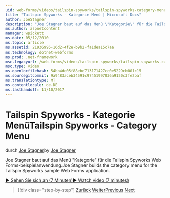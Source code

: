 ```yaml
---
uid: web-forms/videos/tailspin-spyworks/tailspin-spyworks-category-menu
title: "Tailspin Spyworks - Kategorie Menü | Microsoft Docs"
author: JoeStagner
description: "Joe Stagner baut auf das Menü \"Kategorie\" für die Tailspin Spyworks Web Forms-beispielanwendung."
ms.author: aspnetcontent
manager: wpickett
ms.date: 05/12/2010
ms.topic: article
ms.assetid: 21936995-16d2-4f2e-b9b2-fa1dea15c7aa
ms.technology: dotnet-webforms
ms.prod: .net-framework
msc.legacyurl: /web-forms/videos/tailspin-spyworks/tailspin-spyworks-category-menu
msc.type: video
ms.openlocfilehash: 54bb4de05f88ebe713171427cc0e5229cb001c15
ms.sourcegitcommit: 9a9483aceb34591c97451997036a9120c3fe2baf
ms.translationtype: MT
ms.contentlocale: de-DE
ms.lasthandoff: 11/10/2017
---
```

<a name="tailspin-spyworks---category-menu"></a><span data-ttu-id="a7721-103">Tailspin Spyworks - Kategorie Menü</span><span class="sxs-lookup"><span data-stu-id="a7721-103">Tailspin Spyworks - Category Menu</span></span>
====================
<span data-ttu-id="a7721-104">durch [Joe Stagner](https://github.com/JoeStagner)</span><span class="sxs-lookup"><span data-stu-id="a7721-104">by [Joe Stagner](https://github.com/JoeStagner)</span></span>

<span data-ttu-id="a7721-105">Joe Stagner baut auf das Menü "Kategorie" für die Tailspin Spyworks Web Forms-beispielanwendung.</span><span class="sxs-lookup"><span data-stu-id="a7721-105">Joe Stagner builds the category menu for the Tailspin Spyworks sample Web Forms application.</span></span>

[<span data-ttu-id="a7721-106">&#9654; Sehen Sie sich an (7 Minuten)</span><span class="sxs-lookup"><span data-stu-id="a7721-106">&#9654; Watch video (7 minutes)</span></span>](https://channel9.msdn.com/Blogs/ASP-NET-Site-Videos/tailspin-spyworks-category-menu)

>[!div class="step-by-step"]
<span data-ttu-id="a7721-107">[Zurück](tailspin-spyworks-directory-organization.md)
[Weiter](tailspin-spyworks-display-the-product-list.md)</span><span class="sxs-lookup"><span data-stu-id="a7721-107">[Previous](tailspin-spyworks-directory-organization.md)
[Next](tailspin-spyworks-display-the-product-list.md)</span></span>
